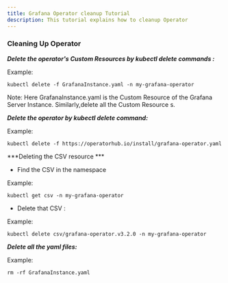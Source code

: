 ```yaml
---
title: Grafana Operator cleanup Tutorial
description: This tutorial explains how to cleanup Operator
---
```



### Cleaning Up Operator



***Delete the operator's Custom Resources  by kubectl delete commands :***

 
Example:
 
 ```
 kubectl delete -f GrafanaInstance.yaml -n my-grafana-operator
 ```

Note: Here GrafanaInstance.yaml is the Custom Resource  of the Grafana Server Instance.
Similarly,delete all the Custom Resource s.
 

***Delete the operator by kubectl delete command:***
 
 
 Example:
 
 ```
 kubectl delete -f https://operatorhub.io/install/grafana-operator.yaml
 ```
 

***Deleting the CSV resource ***

- Find the CSV in the namespace

Example:

```
kubectl get csv -n my-grafana-operator
```

- Delete that CSV :

Example:

```
kubectl delete csv/grafana-operator.v3.2.0 -n my-grafana-operator
```

 
***Delete all the yaml files:***
 
 Example:
 
  ```
  rm -rf GrafanaInstance.yaml
  ```
  

